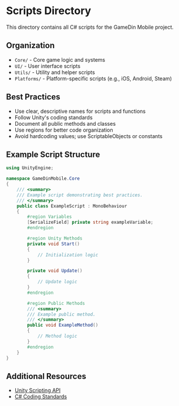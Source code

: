 # Scripts Directory

This directory contains all C# scripts for the GameDin Mobile project.

## Organization
- `Core/` - Core game logic and systems
- `UI/` - User interface scripts
- `Utils/` - Utility and helper scripts
- `Platforms/` - Platform-specific scripts (e.g., iOS, Android, Steam)

## Best Practices
- Use clear, descriptive names for scripts and functions
- Follow Unity's coding standards
- Document all public methods and classes
- Use regions for better code organization
- Avoid hardcoding values; use ScriptableObjects or constants

## Example Script Structure
```csharp
using UnityEngine;

namespace GameDinMobile.Core
{
    /// <summary>
    /// Example script demonstrating best practices.
    /// </summary>
    public class ExampleScript : MonoBehaviour
    {
        #region Variables
        [SerializeField] private string exampleVariable;
        #endregion

        #region Unity Methods
        private void Start()
        {
            // Initialization logic
        }

        private void Update()
        {
            // Update logic
        }
        #endregion

        #region Public Methods
        /// <summary>
        /// Example public method.
        /// </summary>
        public void ExampleMethod()
        {
            // Method logic
        }
        #endregion
    }
}
```

## Additional Resources
- [Unity Scripting API](https://docs.unity3d.com/ScriptReference/)
- [C# Coding Standards](https://docs.microsoft.com/en-us/dotnet/csharp/programming-guide/inside-a-program/coding-style) 